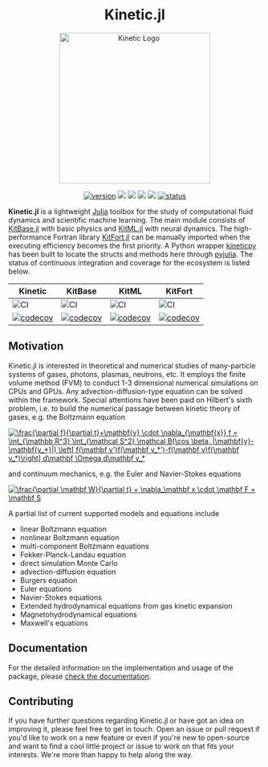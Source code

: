 <div align="center">
  <h1>Kinetic.jl</h1>
  <img
    src="https://i.postimg.cc/ncXfgjXd/dancing-circles.gif"
    alt="Kinetic Logo" width="300">
  </img>

  [![version](https://juliahub.com/docs/Kinetic/version.svg)](https://juliahub.com/ui/Packages/Kinetic/wrVmu)
  ![](https://travis-ci.com/vavrines/Kinetic.jl.svg?branch=master)
  [![](https://img.shields.io/badge/docs-stable-green.svg)](https://xiaotianbai.com/Kinetic.jl/stable/)
  [![](https://img.shields.io/badge/docs-dev-green.svg)](https://xiaotianbai.com/Kinetic.jl/dev/)
  ![](https://zenodo.org/badge/243490351.svg)
  [![status](https://joss.theoj.org/papers/65d56efef938caf92c2cc942d2c25ea4/status.svg)](https://joss.theoj.org/papers/65d56efef938caf92c2cc942d2c25ea4)
</div>

<!--<div align="center"> <img
  src="https://i.postimg.cc/ncXfgjXd/dancing-circles.gif"
  alt="Kinetic Logo" width="300"></img>
</div>-->
<!--
# Kinetic.jl
<img src="https://i.postimg.cc/ncXfgjXd/dancing-circles.gif" width="300"/>
-->

**Kinetic.jl** is a lightweight [Julia](https://julialang.org) toolbox for the study of computational fluid dynamics and scientific machine learning. The main module consists of [KitBase.jl](https://github.com/vavrines/KitBase.jl) with basic physics and [KitML.jl](https://github.com/vavrines/KitML.jl) with neural dynamics. The high-performance Fortran library [KitFort.jl](https://github.com/vavrines/KitFort.jl) can be manually imported when the executing efficiency becomes the first priority. A Python wrapper [kineticpy](https://github.com/vavrines/kineticpy) has been built to locate the structs and methods here through [pyjulia](https://github.com/JuliaPy/pyjulia). The status of continuous integration and coverage for the ecosystem is listed below.

| Kinetic | KitBase | KitML | KitFort |
| ----------   | --------- | ---------------- | ------ |
| ![CI](https://github.com/vavrines/Kinetic.jl/workflows/CI/badge.svg) | ![CI](https://github.com/vavrines/KitBase.jl/workflows/CI/badge.svg) | ![CI](https://github.com/vavrines/KitML.jl/workflows/CI/badge.svg) | ![CI](https://github.com/vavrines/KitFort.jl/workflows/CI/badge.svg) |
| [![codecov](https://img.shields.io/codecov/c/github/vavrines/Kinetic.jl.svg)](https://codecov.io/gh/vavrines/Kinetic.jl) | [![codecov](https://img.shields.io/codecov/c/github/vavrines/KitBase.jl.svg)](https://codecov.io/gh/vavrines/KitBase.jl) | [![codecov](https://img.shields.io/codecov/c/github/vavrines/KitML.jl.svg)](https://codecov.io/gh/vavrines/KitML.jl) | [![codecov](https://img.shields.io/codecov/c/github/vavrines/KitFort.jl.svg)](https://codecov.io/gh/vavrines/KitFort.jl) |

## Motivation

Kinetic.jl is interested in theoretical and numerical studies of many-particle systems of gases, photons, plasmas, neutrons, etc.
It employs the finite volume method (FVM) to conduct 1-3 dimensional numerical simulations on CPUs and GPUs.
Any advection-diffusion-type equation can be solved within the framework.
Special attentions have been paid on Hilbert's sixth problem, i.e. to build the numerical passage between kinetic theory of gases, e.g. the Boltzmann equation

<a href="https://www.codecogs.com/eqnedit.php?latex=\frac{\partial&space;f}{\partial&space;t}&plus;\mathbf{v}&space;\cdot&space;\nabla_{\mathbf{x}}&space;f&space;=&space;\int_{\mathbb&space;R^3}&space;\int_{\mathcal&space;S^2}&space;\mathcal&space;B(\cos&space;\beta,&space;|\mathbf{v}-\mathbf{v_*}|)&space;\left[&space;f(\mathbf&space;v')f(\mathbf&space;v_*')-f(\mathbf&space;v)f(\mathbf&space;v_*)\right]&space;d\mathbf&space;\Omega&space;d\mathbf&space;v_*" target="_blank"><img src="https://latex.codecogs.com/svg.latex?\frac{\partial&space;f}{\partial&space;t}&plus;\mathbf{v}&space;\cdot&space;\nabla_{\mathbf{x}}&space;f&space;=&space;\int_{\mathbb&space;R^3}&space;\int_{\mathcal&space;S^2}&space;\mathcal&space;B(\cos&space;\beta,&space;|\mathbf{v}-\mathbf{v_*}|)&space;\left[&space;f(\mathbf&space;v')f(\mathbf&space;v_*')-f(\mathbf&space;v)f(\mathbf&space;v_*)\right]&space;d\mathbf&space;\Omega&space;d\mathbf&space;v_*" title="\frac{\partial f}{\partial t}+\mathbf{v} \cdot \nabla_{\mathbf{x}} f = \int_{\mathbb R^3} \int_{\mathcal S^2} \mathcal B(\cos \beta, |\mathbf{v}-\mathbf{v_*}|) \left[ f(\mathbf v')f(\mathbf v_*')-f(\mathbf v)f(\mathbf v_*)\right] d\mathbf \Omega d\mathbf v_*" /></a>

and continuum mechanics, e.g. the Euler and Navier-Stokes equations

<a href="https://www.codecogs.com/eqnedit.php?latex=\frac{\partial&space;\mathbf&space;W}{\partial&space;t}&space;&plus;&space;\nabla_\mathbf&space;x&space;\cdot&space;\mathbf&space;F&space;=&space;\mathbf&space;S" target="_blank"><img src="https://latex.codecogs.com/svg.latex?\frac{\partial&space;\mathbf&space;W}{\partial&space;t}&space;&plus;&space;\nabla_\mathbf&space;x&space;\cdot&space;\mathbf&space;F&space;=&space;\mathbf&space;S" title="\frac{\partial \mathbf W}{\partial t} + \nabla_\mathbf x \cdot \mathbf F = \mathbf S" /></a>

A partial list of current supported models and equations include
- linear Boltzmann equation
- nonlinear Boltzmann equation
- multi-component Boltzmann equations
- Fokker-Planck-Landau equation
- direct simulation Monte Carlo
- advection-diffusion equation
- Burgers equation
- Euler equations
- Navier-Stokes equations
- Extended hydrodynamical equations from gas kinetic expansion
- Magnetohydrodynamical equations
- Maxwell's equations

## Documentation

For the detailed information on the implementation and usage of the package, please
[check the documentation](https://xiaotianbai.com/Kinetic.jl/dev/).

## Contributing

If you have further questions regarding Kinetic.jl or have got an idea on improving it, please feel free to get in touch. Open an issue or pull request if you'd like to work on a new feature or even if you're new to open-source and want to find a cool little project or issue to work on that fits your interests. We're more than happy to help along the way.
